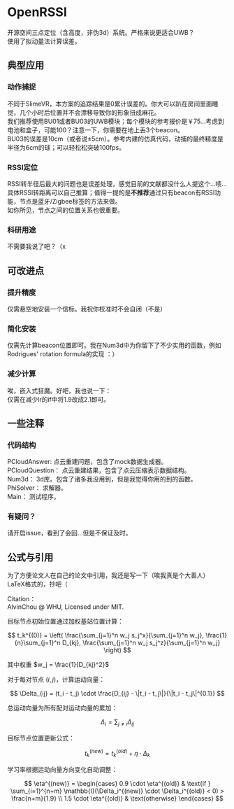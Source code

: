 # OpenRSSI
开源空间三点定位（含高度，非伪3d）系统。严格来说更适合UWB？  
使用了拟动量法计算误差。

## 典型应用

### 动作捕捉
不同于SlimeVR，本方案的追踪结果是0累计误差的。你大可以趴在房间里面睡觉，几个小时后位置并不会漂移导致你的形象扭成麻花。  
我们推荐使用BU01或者BU03的UWB模块；每个模块的参考报价是￥75...考虑到电池和盒子，可能100？注意一下，你需要在地上丢3个beacon。  
BU03的误差是10cm（或者说±5cm）。参考内建的仿真代码，动捕的最终精度是半径为6cm的球；可以轻松松突破100fps。  

### RSSI定位
RSSI转半径后最大的问题也是误差处理，感觉目前的文献都没什么人提这个...啧...  
具体RSSI转距离可以自己推算；值得一提的是**不推荐**通过只有beacon有RSSI功能，节点是蓝牙/Zigbee标签的方法来做。  
如你所见，节点之间的位置关系也很重要。

### 科研用途
不需要我说了吧？（x

## 可改进点

### 提升精度
仅需悬空地安装一个信标。我祝你校准时不会自闭（不是）  

### 简化安装
仅需先计算beacon位置即可。我在Num3d中为你留下了不少实用的函数，例如Rodrigues' rotation formula的实现 ：）  

### 减少计算
唉，嵌入式狂魔。好吧，我也说一下：  
仅需在减少lr的if中将1.9改成2.1即可。

## 一些注释

### 代码结构
PCloudAnswer: 点云重建问题，包含了mock数据生成器。  
PCloudQuestion： 点云重建结果，包含了点云压缩表示数据结构。  
Num3d： 3d库。包含了诸多我没用到，但是我觉得你用的到的函数。  
PhiSolver： 求解器。  
Main： 测试程序。  

### 有疑问？
请开启issue，看到了会回...但是不保证及时。  

## 公式与引用
为了方便论文人在自己的论文中引用，我还是写一下（唉我真是个大善人）  
LaTeX格式的，抄吧（  

Citation：  
AlvinChou @ WHU, Licensed under MIT.  

目标节点初始位置通过加权基站位置计算：

$$
t_k^{(0)} = \left( \frac{\sum_{j=1}^n w_j s_j^x}{\sum_{j=1}^n w_j}, 
                 \frac{1}{n}\sum_{j=1}^n D_{kj},
                 \frac{\sum_{j=1}^n w_j s_j^z}{\sum_{j=1}^n w_j} \right)
$$

其中权重 $w_j = \frac{1}{D_{kj}^2}$

对于每对节点 $(i,j)$，计算运动向量：

$$
\Delta_{ij} = (t_i - t_j) \cdot \frac{D_{ij} - \|t_i - t_j\|}{\|t_i - t_j\|^{0.1}}
$$

总运动向量为所有配对运动向量的累加：

$$
\Delta_i = \sum_{j \neq i} \Delta_{ij}
$$

目标节点位置更新公式：

$$
t_k^{(new)} = t_k^{(old)} + \eta \cdot \Delta_k
$$

学习率根据运动向量方向变化自动调整：

$$
\eta^{(new)} = \begin{cases}
0.9 \cdot \eta^{(old)} & \text{if } \sum_{i=1}^{n+m} \mathbb{I}(\Delta_i^{(new)} \cdot \Delta_i^{(old)} < 0) > \frac{n+m}{1.9} \\
1.5 \cdot \eta^{(old)} & \text{otherwise}
\end{cases}
$$
